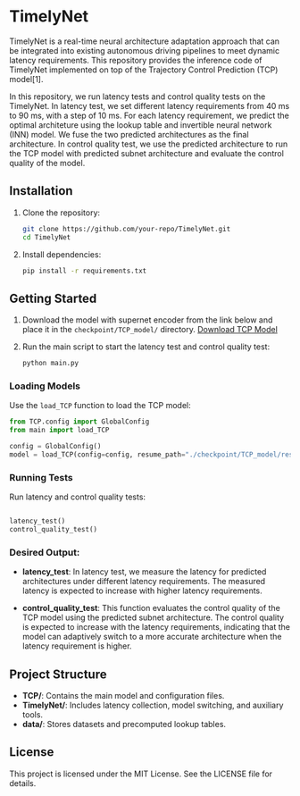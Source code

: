 # TimelyNet

TimelyNet is a real-time neural architecture adaptation approach that can be integrated into existing autonomous driving pipelines to meet dynamic latency requirements.
This repository provides the inference code of TimelyNet implemented on top of the Trajectory Control Prediction (TCP) model[1]. 

In this repository, we run latency tests and control quality tests on the TimelyNet. In latency test, we set different latency requirements from 40 ms to 90 ms, with a step of 10 ms. For each latency requirement, we predict the optimal architeture using the lookup table and invertible neural network (INN) model. We fuse the two predicted architectures as the final architecture. In control quality test, we use the predicted architecture to run the TCP model with predicted subnet architecture and evaluate the control quality of the model.



<!-- ## Features
- **Latency Collection**: Tools for measuring and analyzing latency across different neural network architectures.
- **Model Switching**: Dynamic switching between models based on latency and accuracy requirements.
- **Lookup Table**: Precomputed tables for efficient architecture selection.
- **Evaluation Metrics**: Functions for calculating accuracy, latency, and error rates. -->

## Installation
1. Clone the repository:
   ```bash
   git clone https://github.com/your-repo/TimelyNet.git
   cd TimelyNet
   ```
2. Install dependencies:
   ```bash
   pip install -r requirements.txt
   ```

## Getting Started
1. Download the model with supernet encoder from the link below and place it in the `checkpoint/TCP_model/` directory.
   [Download TCP Model](https://drive.google.com/file/d/1Y0lbZFXNeIco0gIpQlxW9K8GyrrXaxZZ/view?usp=drive_link)
   
2. Run the main script to start the latency test and control quality test:
   ```bash
   python main.py
   ```

### Loading Models
Use the `load_TCP` function to load the TCP model:
```python
from TCP.config import GlobalConfig
from main import load_TCP

config = GlobalConfig()
model = load_TCP(config=config, resume_path="./checkpoint/TCP_model/res50_ta_4wp_123+10ep.ckpt")
```

### Running Tests
Run latency and control quality tests:
```python

latency_test()
control_quality_test()
```

### Desired Output:
- **latency_test**: In latency test, we measure the latency for predicted architectures under different latency requirements. The measured latency is expected to increase with higher latency requirements.

- **control_quality_test**: This function evaluates the control quality of the TCP model using the predicted subnet architecture. The control quality is expected to increase with the latency requirements, indicating that the model can adaptively switch to a more accurate architecture when the latency requirement is higher.

## Project Structure
- **TCP/**: Contains the main model and configuration files.
- **TimelyNet/**: Includes latency collection, model switching, and auxiliary tools.
- **data/**: Stores datasets and precomputed lookup tables.

## License
This project is licensed under the MIT License. See the LICENSE file for details.

